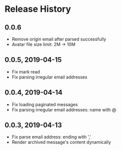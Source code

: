 # Release History

## 0.0.6

- Remove origin email after parsed successfully
- Avatar file size limit: 2M -> 10M

## 0.0.5, 2019-04-15

- Fix mark read
- Fix parsing irregular email addresses

## 0.0.4, 2019-04-14

- Fix loading paginated messages
- Fix parsing irregular email addresses: name with @

## 0.0.3, 2019-04-13

- Fix parse email address: ending with ','
- Render archived message's content dynamically
